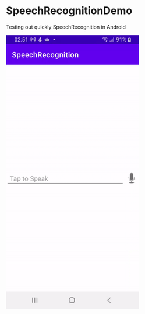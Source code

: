 # SpeechRecognitionDemo
Testing out quickly SpeechRecognition in Android

<img src="https://github.com/Maliotis/SpeechRecognitionDemo/blob/master/speechrecognition.gif" height = "750">
